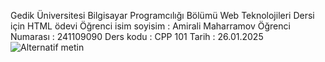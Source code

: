 Gedik Üniversitesi Bilgisayar Programcılığı Bölümü Web Teknolojileri Dersi için HTML ödevi
Öğrenci isim soyisim : Amirali Maharramov
Öğrenci Numarası : 241109090
Ders kodu : CPP 101
Tarih : 26.01.2025
![Alternatif metin](https://encrypted-tbn0.gstatic.com/images?q=tbn:ANd9GcQDG3IMNHesEn9g00bffCwgq7caBDW6azxqIg&s)
